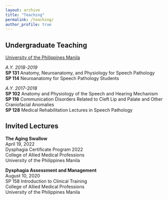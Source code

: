 ```yaml
---
layout: archive
title: "Teaching"
permalink: /teaching/
author_profile: true
---
```

## Undergraduate Teaching

<u> University of the Philippines Manila </u> <br>

<i> A.Y. 2018-2019 </i> <br>
**SP 131** Anatomy, Neuroanatomy, and Physiology for Speech Pathology <br>
**SP 114** Neuroanatomy for Speech Pathology Students <br>

<i> A.Y. 2017-2018 </i> <br>
**SP 102** Anatomy and Physiology of the Speech and Hearing Mechanism <br>
**SP 116** Communication Disorders Related to Cleft Lip and Palate and Other Craniofacial Anomalies <br>
**SP 128** Medical Rehabilitation Lectures in Speech Pathology <br>

## Invited Lectures

**The Aging Swallow** <br>
April 19, 2022 <br>
Dysphagia Certificate Program 2022 <br>
College of Allied Medical Professions <br>
University of the Philippines Manila <br>

**Dysphagia Assessment and Management** <br>
August 10, 2020 <br>
SP 158 Introduction to Clinical Training <br>
College of Allied Medical Professions <br>
University of the Philippines Manila 

